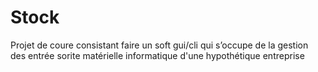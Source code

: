 # Stock
Projet de coure consistant faire un soft gui/cli qui s’occupe de la gestion des entrée sorite matérielle informatique d'une hypothétique entreprise

